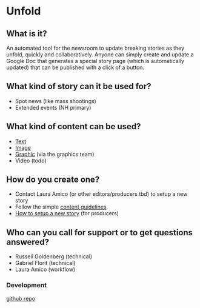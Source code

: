 # Unfold

## What is it?
An automated tool for the newsroom to update breaking stories as they unfold, quickly and collaboratively. Anyone can simply create and update a Google Doc that generates a special story page (which is automatically updated) that can be published with a click of a button.

## What kind of story can it be used for?
* Spot news (like mass shootings)
* Extended events (NH primary)

## What kind of content can be used?
* [Text](guidelines#text)
* [Image](guidelines#image)
* [Graphic](guidelines#graphic) (via the graphics team)
* Video (todo)

## How do you create one?
* Contact Laura Amico (or other editors/producers tbd) to setup a new story
* Follow the simple [content guidelines](guidelines).
* [How to setup a new story](setup) (for producers)

## Who can you call for support or to get questions answered?
* Russell Goldenberg (technical)
* Gabriel Florit (technical)
* Laura Amico (workflow)


### Development 
[github repo](https://github.com/bostonglobe/unfold)